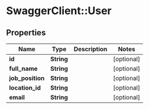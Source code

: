 # SwaggerClient::User

## Properties
Name | Type | Description | Notes
------------ | ------------- | ------------- | -------------
**id** | **String** |  | [optional] 
**full_name** | **String** |  | [optional] 
**job_position** | **String** |  | [optional] 
**location_id** | **String** |  | [optional] 
**email** | **String** |  | [optional] 


